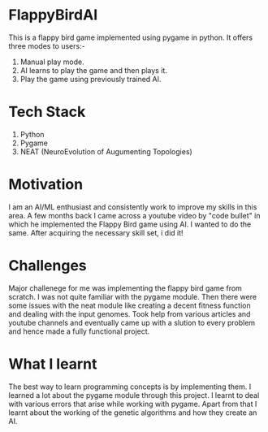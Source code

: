 # FlappyBirdAI
This is a flappy bird game implemented using pygame in python.
It offers three modes to users:- 
1. Manual play mode. 
2. AI learns to play the game and then plays it. 
3. Play the game using previously trained AI.

# Tech Stack
1. Python
2. Pygame
3. NEAT (NeuroEvolution of Augumenting Topologies)

# Motivation
I am an AI/ML enthusiast and consistently work to improve my skills in this area. 
A few months back I came across a youtube video by "code bullet" in which he implemented the Flappy Bird game using AI. 
I wanted to do the same. After acquiring the necessary skill set, i did it!

# Challenges
Major challenege for me was implementing the flappy bird game from scratch. I was not quite familiar with the pygame module.
Then there were some issues with the neat module like creating a decent fitness function and dealing with the input genomes.
Took help from various articles and youtube channels and eventually came up with a slution to every problem and hence made a fully functional project.

# What I learnt
The best way to learn programming concepts is by implementing them. 
I learned a lot about the pygame module through this project. 
I learnt to deal with various errors that arise while working with pygame. 
Apart from that I learnt about the working of the genetic algorithms and how they create an AI.

